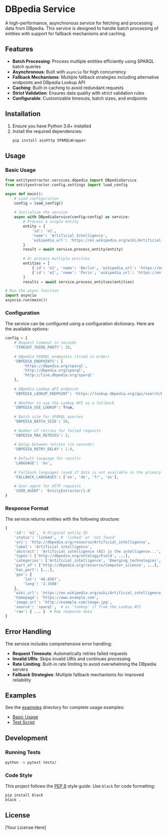 # DBpedia Service

A high-performance, asynchronous service for fetching and processing data from DBpedia. This service is designed to handle batch processing of entities with support for fallback mechanisms and caching.

## Features

- **Batch Processing**: Process multiple entities efficiently using SPARQL batch queries
- **Asynchronous**: Built with `asyncio` for high concurrency
- **Fallback Mechanisms**: Multiple fallback strategies including alternative endpoints and DBpedia Lookup API
- **Caching**: Built-in caching to avoid redundant requests
- **Strict Validation**: Ensures data quality with strict validation rules
- **Configurable**: Customizable timeouts, batch sizes, and endpoints

## Installation

1. Ensure you have Python 3.8+ installed
2. Install the required dependencies:
   ```bash
   pip install aiohttp SPARQLWrapper
   ```

## Usage

### Basic Usage

```python
from entityextractor.services.dbpedia import DBpediaService
from entityextractor.config.settings import load_config

async def main():
    # Load configuration
    config = load_config()
    
    # Initialize the service
    async with DBpediaService(config=config) as service:
        # Process a single entity
        entity = {
            'id': 'e1',
            'name': 'Artificial Intelligence',
            'wikipedia_url': 'https://en.wikipedia.org/wiki/Artificial_intelligence'
        }
        result = await service.process_entity(entity)
        
        # Or process multiple entities
        entities = [
            {'id': 'e1', 'name': 'Berlin', 'wikipedia_url': 'https://en.wikipedia.org/wiki/Berlin'},
            {'id': 'e2', 'name': 'Paris', 'wikipedia_url': 'https://en.wikipedia.org/wiki/Paris'}
        ]
        results = await service.process_entities(entities)

# Run the async function
import asyncio
asyncio.run(main())
```

### Configuration

The service can be configured using a configuration dictionary. Here are the available options:

```python
config = {
    # Request timeout in seconds
    'TIMEOUT_THIRD_PARTY': 30,
    
    # DBpedia SPARQL endpoints (tried in order)
    'DBPEDIA_ENDPOINTS': [
        'https://dbpedia.org/sparql',
        'http://dbpedia.org/sparql',
        'http://live.dbpedia.org/sparql'
    ],
    
    # DBpedia Lookup API endpoint
    'DBPEDIA_LOOKUP_ENDPOINT': 'https://lookup.dbpedia.org/api/search/KeywordSearch',
    
    # Whether to use the Lookup API as a fallback
    'DBPEDIA_USE_LOOKUP': True,
    
    # Batch size for SPARQL queries
    'DBPEDIA_BATCH_SIZE': 50,
    
    # Number of retries for failed requests
    'DBPEDIA_MAX_RETRIES': 3,
    
    # Delay between retries (in seconds)
    'DBPEDIA_RETRY_DELAY': 1.0,
    
    # Default language for results
    'LANGUAGE': 'en',
    
    # Fallback languages (used if data is not available in the primary language)
    'FALLBACK_LANGUAGES': ['en', 'de', 'fr', 'es'],
    
    # User agent for HTTP requests
    'USER_AGENT': 'EntityExtractor/1.0'
}
```

### Response Format

The service returns entities with the following structure:

```python
{
    'id': 'e1',  # Original entity ID
    'status': 'linked',  # 'linked' or 'not_found'
    'uri': 'http://dbpedia.org/resource/Artificial_intelligence',
    'label': 'Artificial intelligence',
    'abstract': 'Artificial intelligence (AI) is the intelligence...',
    'types': ['http://dbpedia.org/ontology/Field', ...],
    'categories': ['Artificial_intelligence', 'Emerging_technologies', ...],
    'part_of': ['http://dbpedia.org/resource/Computer_science', ...],
    'has_part': [...],
    'geo': {
        'lat': '48.8567',
        'long': '2.3508'
    },
    'wiki_url': 'https://en.wikipedia.org/wiki/Artificial_intelligence',
    'homepage': 'https://www.example.com',
    'image_url': 'http://example.com/image.jpg',
    'source': 'sparql',  # or 'lookup' if from the Lookup API
    'raw': { ... }  # Raw response data
}
```

## Error Handling

The service includes comprehensive error handling:

- **Request Timeouts**: Automatically retries failed requests
- **Invalid URIs**: Skips invalid URIs and continues processing
- **Rate Limiting**: Built-in rate limiting to avoid overwhelming the DBpedia servers
- **Fallback Strategies**: Multiple fallback mechanisms for improved reliability

## Examples

See the [examples](../examples/) directory for complete usage examples:

- [Basic Usage](../examples/dbpedia_integration_example.py)
- [Test Script](../examples/test_dbpedia_service.py)

## Development

### Running Tests

```bash
python -m pytest tests/
```

### Code Style

This project follows the [PEP 8](https://www.python.org/dev/peps/pep-0008/) style guide. Use `black` for code formatting:

```bash
pip install black
black .
```

## License

[Your License Here]
